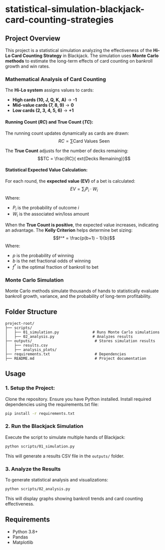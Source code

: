 # statistical-simulation-blackjack-card-counting-strategies

## Project Overview

This project is a statistical simulation analyzing the effectiveness of the **Hi-Lo Card Counting Strategy** in Blackjack. The simulation uses **Monte Carlo methods** to estimate the long-term effects of card counting on bankroll growth and win rates.

### Mathematical Analysis of Card Counting

The **Hi-Lo system** assigns values to cards:
- **High cards (10, J, Q, K, A)** → **-1**
- **Mid-value cards (7, 8, 9)** → **0**
- **Low cards (2, 3, 4, 5, 6)** → **+1**

#### Running Count ($RC$) and True Count ($TC$):
The running count updates dynamically as cards are drawn:
$$RC = \sum \text{Card Values Seen}$$

The **True Count** adjusts for the number of decks remaining:
$$TC = \frac{RC}{	ext{Decks Remaining}}$$

#### Statistical Expected Value Calculation:
For each round, the **expected value (EV)** of a bet is calculated:
$$EV = \sum_{i} P_i \cdot W_i$$
Where:
- $P_i$ is the probability of outcome $i$
- $W_i$ is the associated win/loss amount

When the **True Count is positive**, the expected value increases, indicating an advantage. The **Kelly Criterion** helps determine bet sizing:
$$f^* = \frac{p(b+1) - 1}{b}$$
Where:
- $p$ is the probability of winning
- $b$ is the net fractional odds of winning
- $f^*$ is the optimal fraction of bankroll to bet

### Monte Carlo Simulation
Monte Carlo methods simulate thousands of hands to statistically evaluate bankroll growth, variance, and the probability of long-term profitability.

## Folder Structure
```
project-root/
├── scripts/
│   ├── 01_simulation.py               # Runs Monte Carlo simulations
│   ├── 02_analysis.py                 # Analyzes results
├── outputs/                            # Stores simulation results
│   ├── results.csv
│   ├── analysis_plots/
├── requirements.txt                    # Dependencies
├── README.md                           # Project documentation
```

## Usage
### 1. Setup the Project:
Clone the repository.
Ensure you have Python installed.
Install required dependencies using the requirements.txt file:
```sh
pip install -r requirements.txt
```

### 2. Run the Blackjack Simulation
Execute the script to simulate multiple hands of Blackjack:
```sh
python scripts/01_simulation.py
```
This will generate a results CSV file in the `outputs/` folder.

### 3. Analyze the Results
To generate statistical analysis and visualizations:
```sh
python scripts/02_analysis.py
```
This will display graphs showing bankroll trends and card counting effectiveness.

## Requirements
- Python 3.8+
- Pandas
- Matplotlib